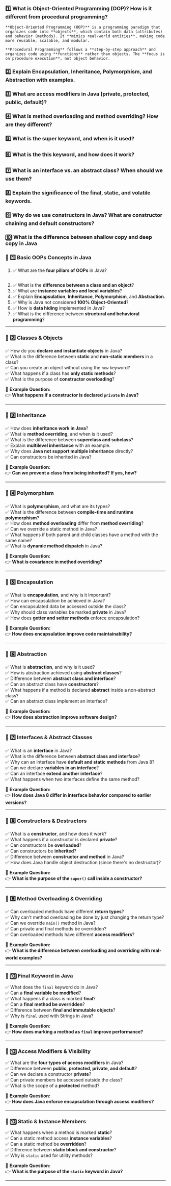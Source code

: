 ### 1️⃣ What is Object-Oriented Programming (OOP)? How is it different from procedural programming?
```text
**Object-Oriented Programming (OOP)** is a programming paradigm that organizes code into **objects**, which contain both data (attributes) and behavior (methods). It **mimics real-world entities**, making code more reusable, scalable, and modular.

**Procedural Programming** follows a **step-by-step approach** and organizes code using **functions** rather than objects. The **focus is on procedure execution**, not object behavior.
```
### 2️⃣ Explain Encapsulation, Inheritance, Polymorphism, and Abstraction with examples.
### 3️⃣ What are access modifiers in Java (private, protected, public, default)?
### 4️⃣ What is method overloading and method overriding? How are they different?
### 5️⃣ What is the super keyword, and when is it used?
### 6️⃣ What is the this keyword, and how does it work?
### 7️⃣ What is an interface vs. an abstract class? When should we use them?
### 8️⃣ Explain the significance of the final, static, and volatile keywords.
### 9️⃣ Why do we use constructors in Java? What are constructor chaining and default constructors?
### 🔟 What is the difference between shallow copy and deep copy in Java


### **📌 1️⃣ Basic OOPs Concepts in Java**

 1. ✅ What are the **four pillars of OOPs** in Java?  
 ```text
 ```
2. ✅ What is the **difference between a class and an object**?  
3. ✅ What are **instance variables and local variables**?  
4. ✅ Explain **Encapsulation**, **Inheritance**, **Polymorphism**, and **Abstraction**.  
5. ✅ Why is Java not considered **100% Object-Oriented**?  
6. ✅ How is **data hiding** implemented in Java?  
7. ✅ What is the difference between **structural and behavioral programming**?

----------

### **📌 2️⃣ Classes & Objects**

✅ How do you **declare and instantiate objects** in Java?  
✅ What is the difference between **static** and **non-static members** in a class?  
✅ Can you create an object without using the `new` keyword?  
✅ What happens if a class has **only static methods**?  
✅ What is the purpose of **constructor overloading**?

🔹 **Example Question:**  
👉 **What happens if a constructor is declared `private` in Java?**

----------

### **📌 3️⃣ Inheritance**

✅ How does **inheritance work in Java**?  
✅ What is **method overriding**, and when is it used?  
✅ What is the difference between **superclass and subclass**?  
✅ Explain **multilevel inheritance** with an example.  
✅ Why does **Java not support multiple inheritance** directly?  
✅ Can constructors be inherited in Java?

🔹 **Example Question:**  
👉 **Can we prevent a class from being inherited? If yes, how?**

----------

### **📌 4️⃣ Polymorphism**

✅ What is **polymorphism**, and what are its types?  
✅ What is the difference between **compile-time and runtime polymorphism**?  
✅ How does **method overloading** differ from **method overriding**?  
✅ Can we override a static method in Java?  
✅ What happens if both parent and child classes have a method with the same name?  
✅ What is **dynamic method dispatch** in Java?

🔹 **Example Question:**  
👉 **What is covariance in method overriding?**

----------

### **📌 5️⃣ Encapsulation**

✅ What is **encapsulation**, and why is it important?  
✅ How can encapsulation be achieved in Java?  
✅ Can encapsulated data be accessed outside the class?  
✅ Why should class variables be marked **private** in Java?  
✅ How does **getter and setter methods** enforce encapsulation?

🔹 **Example Question:**  
👉 **How does encapsulation improve code maintainability?**

----------

### **📌 6️⃣ Abstraction**

✅ What is **abstraction**, and why is it used?  
✅ How is abstraction achieved using **abstract classes**?  
✅ Difference between **abstract class and interface**?  
✅ Can an abstract class have **constructors**?  
✅ What happens if a method is declared **abstract** inside a non-abstract class?  
✅ Can an abstract class implement an interface?

🔹 **Example Question:**  
👉 **How does abstraction improve software design?**

----------

### **📌 7️⃣ Interfaces & Abstract Classes**

✅ What is an **interface** in Java?  
✅ What is the difference between **abstract class and interface**?  
✅ Why can an interface have **default and static methods** from Java 8?  
✅ Can we declare **variables in an interface**?  
✅ Can an interface **extend another interface**?  
✅ What happens when two interfaces define the same method?

🔹 **Example Question:**  
👉 **How does Java 8 differ in interface behavior compared to earlier versions?**

----------

### **📌 8️⃣ Constructors & Destructors**

✅ What is a **constructor**, and how does it work?  
✅ What happens if a constructor is declared **private**?  
✅ Can constructors be **overloaded**?  
✅ Can constructors be **inherited**?  
✅ Difference between **constructor and method** in Java?  
✅ How does Java handle object destruction (since there's no destructor)?

🔹 **Example Question:**  
👉 **What is the purpose of the `super()` call inside a constructor?**

----------

### **📌 9️⃣ Method Overloading & Overriding**

✅ Can overloaded methods have different **return types**?  
✅ Why can't method overloading be done by just changing the return type?  
✅ Can we override `main()` method in Java?  
✅ Can private and final methods be overridden?  
✅ Can overloaded methods have different **access modifiers**?

🔹 **Example Question:**  
👉 **What is the difference between overloading and overriding with real-world examples?**

----------

### **📌 🔟 Final Keyword in Java**

✅ What does the `final` keyword do in Java?  
✅ Can a **final variable be modified**?  
✅ What happens if a class is marked **final**?  
✅ Can a **final method be overridden**?  
✅ Difference between **final and immutable objects**?  
✅ Why is `final` used with Strings in Java?

🔹 **Example Question:**  
👉 **How does marking a method as `final` improve performance?**

----------

### **📌 🔟 Access Modifiers & Visibility**

✅ What are the **four types of access modifiers** in Java?  
✅ Difference between **public, protected, private, and default**?  
✅ Can we declare a constructor **private**?  
✅ Can private members be accessed outside the class?  
✅ What is the scope of a **protected** method?

🔹 **Example Question:**  
👉 **How does Java enforce encapsulation through access modifiers?**

----------

### **📌 🔟 Static & Instance Members**

✅ What happens when a method is marked **static**?  
✅ Can a static method access **instance variables**?  
✅ Can a static method be **overridden**?  
✅ Difference between **static block and constructor**?  
✅ Why is `static` used for utility methods?

🔹 **Example Question:**  
👉 **What is the purpose of the `static` keyword in Java?**

----------


